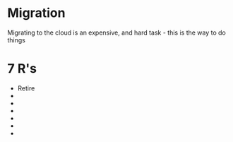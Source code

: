 # Migration
Migrating to the cloud is an expensive, and hard task - this is the way to do things

# 7 R's
- Retire
-
-
-
-
-
-